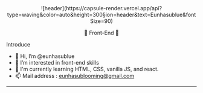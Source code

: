<div align=center> 
  ![header](https://capsule-render.vercel.app/api?type=waving&color=auto&height=300&section=header&text=Eunhasublue&fontSize=90)


💪 Front-End 💪
</div>

Introduce
- 👋 Hi, I’m @eunhasublue
- 👀 I’m interested in front-end skills 
- 🌱 I'm currently learning HTML, CSS, vanilla JS, and react.
- 📫 Mail address : eunhasublooming@gmail.com

---



<!---
eunhasublue/eunhasublue is a ✨ special ✨ repository because its `README.md` (this file) appears on your GitHub profile.
You can click the Preview link to take a look at your changes.
--->
